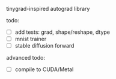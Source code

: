 tinygrad-inspired autograd library

todo:
- [ ] add tests: grad, shape/reshape, dtype
- [ ] mnist trainer
- [ ] stable diffusion forward

advanced todo:
- [ ] compile to CUDA/Metal
